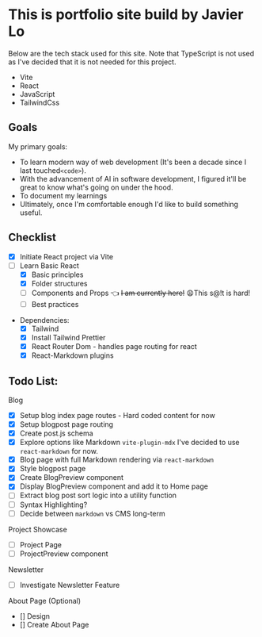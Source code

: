 # This is portfolio site build by Javier Lo

Below are the tech stack used for this site. Note that TypeScript is not used as I've decided that it is not needed for this project.

- Vite
- React
- JavaScript
- TailwindCss

## Goals

My primary goals:

- To learn modern way of web development (It's been a decade since I last touched`<code>`).
- With the advancement of AI in software development, I figured it'll be great to know what's going on under the hood.
- To document my learnings
- Ultimately, once I'm comfortable enough I'd like to build something useful.

## Checklist

- [x] Initiate React project via Vite
- [ ] Learn Basic React
  - [x] Basic principles
  - [x] Folder structures
  - [ ] Components and Props 👈 ~~I am currently here!~~ 😩This s@!t is hard!
  - [ ] Best practices

- Dependencies:
  - [x] Tailwind
  - [x] Install Tailwind Prettier
  - [x] React Router Dom - handles page routing for react
  - [x] React-Markdown plugins

## Todo List:

Blog

- [x] Setup blog index page routes - Hard coded content for now
- [x] Setup blogpost page routing
- [x] Create post.js schema
- [x] Explore options like Markdown `vite-plugin-mdx` I've decided to use `react-markdown` for now.
- [x] Blog page with full Markdown rendering via `react-markdown`
- [x] Style blogpost page
- [x] Create BlogPreview component
- [x] Display BlogPreview component and add it to Home page
- [ ] Extract blog post sort logic into a utility function
- [ ] Syntax Highlighting?
- [ ] Decide between `markdown` vs CMS long-term

Project Showcase

- [ ] Project Page
- [ ] ProjectPreview component

Newsletter

- [ ] Investigate Newsletter Feature

About Page (Optional)

- [] Design
- [] Create About Page
